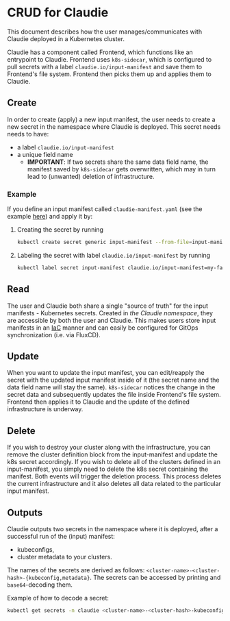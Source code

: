 # CRUD for Claudie

This document describes how the user manages/communicates with Claudie deployed in a Kubernetes cluster.

Claudie has a component called Frontend, which functions like an entrypoint to Claudie. Frontend uses `k8s-sidecar`, which is configured to pull secrets with a label `claudie.io/input-manifest` and save them to Frontend's file system. Frontend then picks them up and applies them to Claudie.

## Create

In order to create (apply) a new input manifest, the user needs to create a new secret in the namespace where Claudie is deployed. This secret needs needs to have:

- a label `claudie.io/input-manifest`
- a unique field name
  - **IMPORTANT**: If two secrets share the same data field name, the manifest saved by `k8s-sidecar` gets overwritten, which may in turn lead to (unwanted) deletion of infrastructure.

### Example

If you define an input manifest called `claudie-manifest.yaml` (see the example [here](../input-manifest/example.yaml)) and apply it by:

1. Creating the secret by running

    ```sh
    kubectl create secret generic input-manifest --from-file=input-manifest.yaml -n claudie
    ```

2. Labeling the secret with label `claudie.io/input-manifest` by running

    ```sh
    kubectl label secret input-manifest claudie.io/input-manifest=my-fancy-manifest -n claudie
    ```

## Read

The user and Claudie both share a single "source of truth" for the input manifests - Kubernetes secrets. Created in *the Claudie namespace*, they are accessible by both the user and Claudie.
This makes users store input manifests in an [IaC](https://en.wikipedia.org/wiki/Infrastructure_as_code) manner and can easily be configured for GitOps synchronization (i.e. via FluxCD).

## Update

When you want to update the input manifest, you can edit/reapply the secret with the updated input manifest inside of it (the secret name and the data field name will stay the same). `k8s-sidecar` notices the change in the secret data and subsequently updates the file inside Frontend's file system. Frontend then applies it to Claudie and the update of the defined infrastructure is underway.

## Delete

If you wish to destroy your cluster along with the infrastructure, you can remove the cluster definition block from the input-manifest and update the k8s secret accordingly.
If you wish to delete all of the clusters defined in an input-manifest, you simply need to delete the k8s secret containing the manifest. Both events will trigger the deletion process. This process deletes the current infrastructure and it also deletes all data related to the particular input manifest.

## Outputs

Claudie outputs two secrets in the namespace where it is deployed, after a successful run of the (input) manifest:

- kubeconfigs,
- cluster metadata to your clusters.

The names of the secrets are derived as follows: `<cluster-name>-<cluster-hash>-{kubeconfig,metadata}`. The secrets can be accessed by printing and `base64`-decoding them.

Example of how to decode a secret:

```sh
kubectl get secrets -n claudie <cluster-name>-<cluster-hash>-kubeconfig -o jsonpath='{.data.secretdata}' | base64 -d > your_kubeconfig.yaml
```
